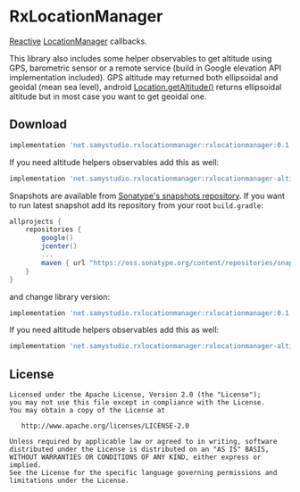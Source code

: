 RxLocationManager
=================
[Reactive](https://github.com/ReactiveX/RxJava) [LocationManager](https://developer.android.com/reference/android/location/LocationManager) callbacks.

This library also includes some helper observables to get altitude using GPS, barometric sensor or a remote service (build in Google elevation API implementation included).
GPS altitude may returned both ellipsoidal and geoidal (mean sea level), android [Location.getAltitude()](https://developer.android.com/reference/android/location/Location.html#getAltitude()) returns ellipsoidal altitude but in most case you want to get geoidal one.

Download
--------
```groovy
implementation 'net.samystudio.rxlocationmanager:rxlocationmanager:0.1.0'
```
If you need altitude helpers observables add this as well:
```groovy
implementation 'net.samystudio.rxlocationmanager:rxlocationmanager-altitude:0.1.0'
```

Snapshots are available from [Sonatype's snapshots repository](https://oss.sonatype.org/content/repositories/snapshots/).
If you want to run latest snapshot add its repository from your root `build.gradle`:
```groovy
allprojects {
    repositories {
        google()
        jcenter()
        ...
        maven { url "https://oss.sonatype.org/content/repositories/snapshots" }
    }
}
```
and change library version:

```groovy
implementation 'net.samystudio.rxlocationmanager:rxlocationmanager:0.1.0-SNAPSHOT'
```
If you need altitude helpers observables add this as well:
```groovy
implementation 'net.samystudio.rxlocationmanager:rxlocationmanager-altitude:0.1.0-SNAPSHOT'
```

License
-------

    Licensed under the Apache License, Version 2.0 (the "License");
    you may not use this file except in compliance with the License.
    You may obtain a copy of the License at

       http://www.apache.org/licenses/LICENSE-2.0

    Unless required by applicable law or agreed to in writing, software
    distributed under the License is distributed on an "AS IS" BASIS,
    WITHOUT WARRANTIES OR CONDITIONS OF ANY KIND, either express or implied.
    See the License for the specific language governing permissions and
    limitations under the License.
